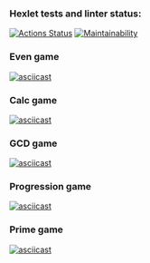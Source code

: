 ### Hexlet tests and linter status:
[![Actions Status](https://github.com/mrchepel/java-project-61/actions/workflows/hexlet-check.yml/badge.svg)](https://github.com/mrchepel/java-project-61/actions)
[![Maintainability](https://api.codeclimate.com/v1/badges/d35b2acf11dba48653ae/maintainability)](https://codeclimate.com/github/mrchepel/java-project-61/maintainability)

### Even game
[![asciicast](https://asciinema.org/a/PmO9qApzit5oXmF71gLuz3yGb.svg)](https://asciinema.org/a/PmO9qApzit5oXmF71gLuz3yGb)

### Calc game
[![asciicast](https://asciinema.org/a/ZQi9svt1ROKER4WhLrjx5urBC.svg)](https://asciinema.org/a/ZQi9svt1ROKER4WhLrjx5urBC)

### GCD game
[![asciicast](https://asciinema.org/a/wnSULyBk6MjlpU4fYmWy8ntgY.svg)](https://asciinema.org/a/wnSULyBk6MjlpU4fYmWy8ntgY)

### Progression game
[![asciicast](https://asciinema.org/a/lsvzKUybFSnm0KJ6bDXJf8Q2u.svg)](https://asciinema.org/a/lsvzKUybFSnm0KJ6bDXJf8Q2u)

### Prime game
[![asciicast](https://asciinema.org/a/DRPM8zpgbnaXVmYmmm22e5ME8.svg)](https://asciinema.org/a/DRPM8zpgbnaXVmYmmm22e5ME8)
